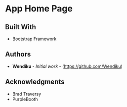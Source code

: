 # App Home Page



## Built With

* Bootstrap Framework




## Authors

* **Wendiku** - *Initial work* - (https://github.com/Wendiku)





## Acknowledgments

* Brad Traversy
* PurpleBooth
